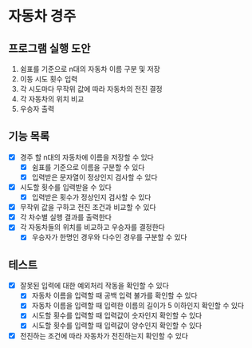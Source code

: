 # 자동차 경주

## 프로그램 실행 도안

1. 쉼표를 기준으로 n대의 자동차 이름 구분 및 저장
2. 이동 시도 횟수 입력
3. 각 시도마다 무작위 값에 따라 자동차의 전진 결정
4. 각 자동차의 위치 비교
5. 우승자 출력

## 기능 목록

- [x] 경주 할 n대의 자동차에 이름을 저장할 수 있다
    - [x] 쉼표를 기준으로 이름을 구분할 수 있다
    - [x] 입력받은 문자열이 정상인지 검사할 수 있다
- [x] 시도할 횟수를 입력받을 수 있다
    - [x] 입력받은 횟수가 정상인지 검사할 수 있다
- [x] 무작위 값을 구하고 전진 조건과 비교할 수 있다
- [x] 각 차수별 실행 결과를 출력한다
- [x] 각 자동차들의 위치를 비교하고 우승자를 결정한다
    - [x] 우승자가 한명인 경우와 다수인 경우를 구분할 수 있다

## 테스트

- [x] 잘못된 입력에 대한 예외처리 작동을 확인할 수 있다
    - [x] 자동차 이름을 입력할 때 공백 입력 불가를 확인할 수 있다
    - [x] 자동차 이름을 입력할 때 입력한 이름의 길이가 5 이하인지 확인할 수 있다
    - [x] 시도할 횟수를 입력할 때 입력값이 숫자인지 확인할 수 있다
    - [x] 시도할 횟수를 입력할 때 입력값이 양수인지 확인할 수 있다
- [x] 전진하는 조건에 따라 자동차가 전진하는지 확인할 수 있다
